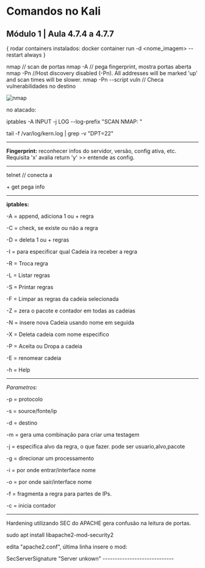# Comandos no Kali 
## Módulo 1 | Aula 4.7.4 a 4.7.7

{ rodar containers instalados:
docker container run -d <nome_imagem>
--restart always
}

nmap <ip> // scan de portas
nmap -A <ip> // pega fingerprint, mostra portas aberta
nmap -Pn <ip> //Host discovery disabled (-Pn). All addresses will be marked 'up' and scan times will be slower.
nmap -Pn --script vuln <ip> // Checa vulnerabilidades no destino

![nmap](https://user-images.githubusercontent.com/67568578/113479228-2eef3080-9464-11eb-9d1f-aa82afd45ae0.png)

no atacado:

iptables -A INPUT -j LOG --log-prefix "SCAN NMAP: "

tail -f /var/log/kern.log | grep -v "DPT=22"

__________________________________
__Fingerprint:__ reconhecer infos do servidor, versão, config ativa, etc. Requisita 'x' avalia return 'y' >> entende as config.
___________________________________
telnet <ip> <porta> // conecta a <ip><p> + get pega info
____________________________________

__iptables:__

  -A = append, adiciona 1 ou + regra
  
  -C = check, se existe ou não a regra
  
  -D = deleta 1 ou + regras
  
  -I = para especificar qual Cadeia ira receber a regra
  
  -R = Troca regra
  
  -L = Listar regras 
  
  -S  = Printar regras
  
  -F = Limpar as regras da cadeia selecionada
  
  -Z = zera o pacote e contador em todas as cadeias
  
  -N = insere nova Cadeia usando nome em seguida
  
  -X = Deleta cadeia com nome especifico
  
  -P = Aceita ou Dropa a cadeia
  
  -E = renomear cadeia
  
  -h = Help

-----------------------------------

_Parametros:_
  
  -p = protocolo
  
  -s = source/fonte/ip
  
  -d = destino
  
  -m = gera uma combinação para criar uma testagem
  
  -j = especifica alvo da regra, o que fazer. pode ser usuario,alvo,pacote
  
  -g = direcionar um processamento
  
  -i = por onde entrar/interface nome
  
  -o = por onde sair/interface nome
  
  -f = fragmenta a regra para partes de IPs.
  
  -c = inicia contador


-------------------------------

Hardening utilizando SEC do APACHE
gera confusão na leitura de portas.

sudo apt install libapache2-mod-security2

edita "apache2.conf", última linha insere o mod:

<IfModule mod_security2.c>
SecServerSignature "Server unkown"
</IfModule>
-----------------------------
